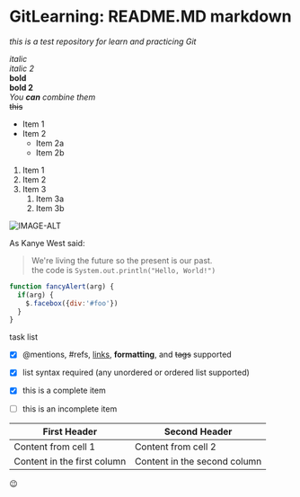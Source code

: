 # GitLearning: README.MD markdown
*this is a test repository for learn and practicing Git* 

*italic*
<br>
_italic 2_
<br>
**bold**
<br>
__bold 2__
<br>
_You **can** combine them_
<br>
~~this~~
<br>

* Item 1
* Item 2
  * Item 2a
  * Item 2b
  
1. Item 1
1. Item 2
1. Item 3
   1. Item 3a
   1. Item 3b
   
![IMAGE-ALT](https://i.picsum.photos/id/69/536/354.jpg?hmac=db-inQzMJVVZ_K74EU0XhuvI7QywerptRlOSBkxzvDA)


As Kanye West said:
> We're living the future so
> the present is our past.<br>
> the code is `System.out.println("Hello, World!")`


```javascript
function fancyAlert(arg) {
  if(arg) {
    $.facebox({div:'#foo'})
  }
}
```

task list
- [x] @mentions, #refs, [links](), **formatting**, and <del>tags</del> supported
- [x] list syntax required (any unordered or ordered list supported)
- [x] this is a complete item
- [ ] this is an incomplete item


First Header | Second Header
------------ | -------------
Content from cell 1 | Content from cell 2
Content in the first column | Content in the second column

:wink: